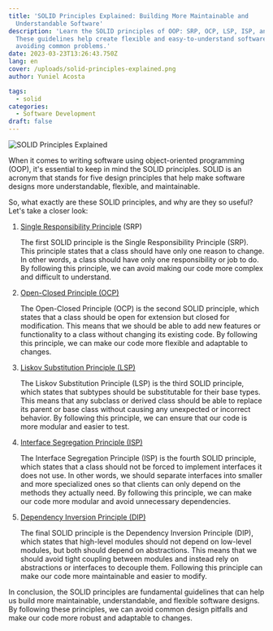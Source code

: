 ```yaml
---
title: 'SOLID Principles Explained: Building More Maintainable and
  Understandable Software'
description: 'Learn the SOLID principles of OOP: SRP, OCP, LSP, ISP, and DIP.
  These guidelines help create flexible and easy-to-understand software designs,
  avoiding common problems.'
date: 2023-03-23T13:26:43.750Z
lang: en
cover: /uploads/solid-principles-explained.png
author: Yuniel Acosta

tags:
  - solid
categories:
  - Software Development
draft: false
---
```


![SOLID Principles Explained](/uploads/solid-principles-explained.png 'SOLID Principles Explained')

When it comes to writing software using object-oriented programming (OOP), it's essential to keep in mind the SOLID principles. SOLID is an acronym that stands for five design principles that help make software designs more understandable, flexible, and maintainable.

So, what exactly are these SOLID principles, and why are they so useful? Let's take a closer look:

1. [Single Responsibility Principle](https://www.yunielacosta.com/posts/s-the-single-responsibility-principle) (SRP)

   The first SOLID principle is the Single Responsibility Principle (SRP). This principle states that a class should have only one reason to change. In other words, a class should have only one responsibility or job to do. By following this principle, we can avoid making our code more complex and difficult to understand.

2. [Open-Closed Principle (OCP)](https://www.yunielacosta.com/posts/o-the-open-closed-principle-extending-behaviors-without-modifying-code/)

   The Open-Closed Principle (OCP) is the second SOLID principle, which states that a class should be open for extension but closed for modification. This means that we should be able to add new features or functionality to a class without changing its existing code. By following this principle, we can make our code more flexible and adaptable to changes.

3. [Liskov Substitution Principle (LSP)](https://www.yunielacosta.com/posts/l-the-liskov-substitution-principle/)

   The Liskov Substitution Principle (LSP) is the third SOLID principle, which states that subtypes should be substitutable for their base types. This means that any subclass or derived class should be able to replace its parent or base class without causing any unexpected or incorrect behavior. By following this principle, we can ensure that our code is more modular and easier to test.

4. [Interface Segregation Principle (ISP)](https://www.yunielacosta.com/posts/i-the-interface-segregation-principle/)

   The Interface Segregation Principle (ISP) is the fourth SOLID principle, which states that a class should not be forced to implement interfaces it does not use. In other words, we should separate interfaces into smaller and more specialized ones so that clients can only depend on the methods they actually need. By following this principle, we can make our code more modular and avoid unnecessary dependencies.

5. [Dependency Inversion Principle (DIP)](https://www.yunielacosta.com/posts/d-the-dependency-inversion-principle/)

   The final SOLID principle is the Dependency Inversion Principle (DIP), which states that high-level modules should not depend on low-level modules, but both should depend on abstractions. This means that we should avoid tight coupling between modules and instead rely on abstractions or interfaces to decouple them. Following this principle can make our code more maintainable and easier to modify.

In conclusion, the SOLID principles are fundamental guidelines that can help us build more maintainable, understandable, and flexible software designs. By following these principles, we can avoid common design pitfalls and make our code more robust and adaptable to changes.
